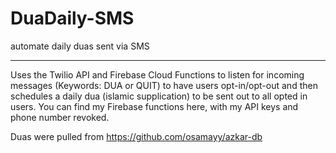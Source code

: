 # DuaDaily-SMS
automate daily duas sent via SMS

<hr>

Uses the Twilio API and Firebase Cloud Functions to listen for incoming messages (Keywords: DUA or QUIT) to have users opt-in/opt-out and then schedules a daily dua (islamic supplication) to be sent out to all opted in users. You can find my Firebase functions here, with my API keys and phone number revoked.

Duas were pulled from https://github.com/osamayy/azkar-db
